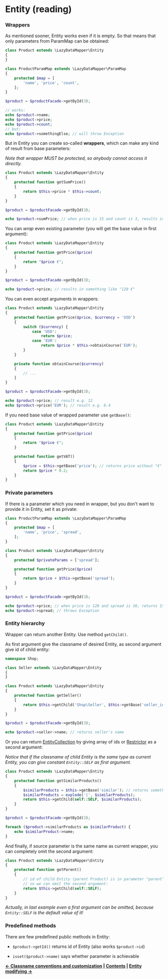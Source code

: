 Entity (reading)
===

### Wrappers

As mentioned sooner, Entity works even if it is empty. So that means that only parameters from ParamMap can be obtained:

```php
class Product extends \LazyDataMapper\Entity
{
}

class ProductParamMap extends \LazyDataMapper\ParamMap
{
	protected $map = [
		'name', 'price', 'count',
	];
}

$product = $productFacade->getById(3);

// works:
echo $product->name;
echo $product->price;
echo $product->count;
// but:
echo $product->somethingElse; // will throw Exception
```

But in Entity you can create so-called **wrappers**, which can make any kind of result from base parameters:

*Note that wrapper MUST be protected, so anybody cannot access it directly.*

```php
class Product extends \LazyDataMapper\Entity
{
	protected function getSumPrice()
	{
		return $this->price * $this->count;
	}
}

$product = $productFacade->getById(3);

echo $product->sumPrice; // when price is 15 and count is 3, results in 45
```

You can *wrap* even existing parameter (you will get the base value in first argument):

```php
class Product extends \LazyDataMapper\Entity
{
	protected function getPrice($price)
	{
		return "$price €";
	}
}

$product = $productFacade->getById(3);

echo $product->price; // results in something like "120 €"
```

You can even accept arguments in wrappers:

```php
class Product extends \LazyDataMapper\Entity
{
	protected function getPrice($price, $currency = 'USD')
	{
		switch ($currency) {
			case 'USD':
				return $price;
			case 'EUR':
				return $price * $this->obtainCourse('EUR');
		}
	}

	private function obtainCourse($currency)
	{
		// ...
	}
}

$product = $productFacade->getById(3);

echo $product->price; // result e.g. 12
echo $product->price('EUR'); // result e.g. 8.4
```

If you need base value of wrapped parameter use `getBase()`:

```php
class Product extends \LazyDataMapper\Entity
{
	protected function getPrice($price)
	{
		return "$price €";
	}

	protected function getVAT()
	{
		$price = $this->getBase('price'); // returns price without "€"
		return $price * 0.2;
	}
}
```

### Private parameters

If there is a parameter which you need in wrapper, but you don't want to provide it in Entity,
set it as private:

```php
class ProductParamMap extends \LazyDataMapper\ParamMap
{
	protected $map = [
		'name', 'price', 'spread',
	];
}

class Product extends \LazyDataMapper\Entity
{
	protected $privateParams = ['spread'];

	protected function getPrice($price)
	{
		return $price + $this->getBase('spread');
	}
}

$product = $productFacade->getById(3);

echo $product->price; // when price is 120 and spread is 30, returns 150
echo $product->spread; // throws Exception
```

### Entity hierarchy

Wrapper can return another Entity. Use method `getChild()`.

As first argument give the classname of desired Entity, as second argument give id of child entity:

```php
namespace Shop;

class Seller extends \LazyDataMapper\Entity
{
}

class Product extends \LazyDataMapper\Entity
{
	protected function getSeller()
	{
		return $this->getChild('Shop\Seller', $this->getBase('seller_id'));
	}
}

$product = $productFacade->getById(3);

echo $product->seller->name; // returns seller's name
```

Or you can return [EntityCollection](6.EntityCollection.md) by giving array of ids or [Restrictor](7.Restrictor.md)
as a second argument:

*Notice that if the classname of child Entity is the same type as current Entity, you can give constant
`Entity::SELF` as first argument.*

```php
class Product extends \LazyDataMapper\Entity
{
	protected function getSimilarProducts()
	{
		$similarProducts = $this->getBase('similar'); // returns something like "5|6|11|18|24"
		$similarProducts = explode('|', $similarProducts);
		return $this->getChild(self::SELF, $similarProducts);
	}
}

$product = $productFacade->getById(3);

foreach ($product->similarProducts as $similarProduct) {
	echo $similarProduct->name;
}
```

And finally, if source parameter is the same name as current wrapper, you can completely omit the second argument:

```php
class Product extends \LazyDataMapper\Entity
{
	protected function getParent()
	{
		// id of child Entity (parent Product) is in parameter "parent", current wrapper name is "parent",
		// so we can omit the second argument:
		return $this->getChild(self::SELF);
	}
}
```

*Actually, in last example even a first argument can be omitted, because `Entity::SELF` is the default value of it!*

### Predefined methods

There are few predefined public methods in Entity:

- `$product->getId()` returns id of Entity (also works `$product->id`)

- `isset($product->name)` says whether parameter is achievable


**[← Classname conventions and customization](2.Classname-conventions-and-customization.md)
| [Contents](../readme.md#documentation)
| [Entity modifying →](4.Entity-modifying.md)**
